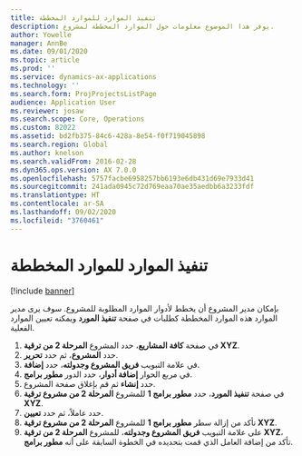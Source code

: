 ```yaml
---
title: تنفيذ الموارد للموارد المخططة
description: يوفر هذا الموضوع معلومات حول الموارد المخططة‬ لمشروع‬.
author: Yowelle
manager: AnnBe
ms.date: 09/01/2020
ms.topic: article
ms.prod: ''
ms.service: dynamics-ax-applications
ms.technology: ''
ms.search.form: ProjProjectsListPage
audience: Application User
ms.reviewer: josaw
ms.search.scope: Core, Operations
ms.custom: 82022
ms.assetid: bd2fb375-84c6-428a-8e54-f0f719045898
ms.search.region: Global
ms.author: knelson
ms.search.validFrom: 2016-02-28
ms.dyn365.ops.version: AX 7.0.0
ms.openlocfilehash: 5757facbe6958257bb6193e6db431d69e7933d41
ms.sourcegitcommit: 241ada0945c72d769eaa70ae35aedbb6a3233fdf
ms.translationtype: HT
ms.contentlocale: ar-SA
ms.lasthandoff: 09/02/2020
ms.locfileid: "3760461"
---
```

# <a name="resource-fulfillment-for-planned-resources"></a>تنفيذ الموارد للموارد المخططة

[!include [banner](../includes/banner.md)]

بإمكان مدير المشروع أن يخطط لأدوار الموارد المطلوبة للمشروع. سوف يرى مدير الموارد هذه الموارد المخططة كطلبات في صفحة **تنفيذ المورد‬** ويمكنه تعيين الموارد الفعلية.

1. في صفحة **كافة المشاريع**، حدد المشروع **المرحلة 2 من ترقية XYZ**.
2. حدد **المشروع**، ثم حدد **تحرير**.
3. في علامة التبويب **فريق المشروع وجدولته**، حدد **إضافة**.
4. في مربع الحوار **إضافة أدوار**، حدد الدور **مطور برامج**.
5. حدد **إنشاء** ثم قم بإغلاق صفحة المشروع.
6. في صفحة **تنفيذ المورد**، حدد **مطور برامج 1** للمشروع **المرحلة 2 من مشروع ترقية XYZ**.
7. حدد عاملاً، ثم حدد **تعيين**.
8. تأكد من إزالة سطر **مطور برامج 1** للمشروع **المرحلة 2 من مشروع ترقية XYZ**.
9. على علامة التبويب **فريق المشروع وجدولته**، للمشروع **المرحلة 2 من ترقية XYZ**، تأكد من إضافة العامل الذي قمت بتحديده في الخطوة السابقة على أنه **مطور برامج**.
